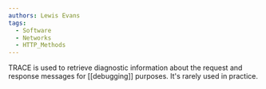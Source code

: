 ```yaml
---
authors: Lewis Evans
tags:
  - Software
  - Networks
  - HTTP_Methods
---
```

TRACE is used to retrieve diagnostic information about the request and response messages for [[debugging]] purposes. It's rarely used in practice.